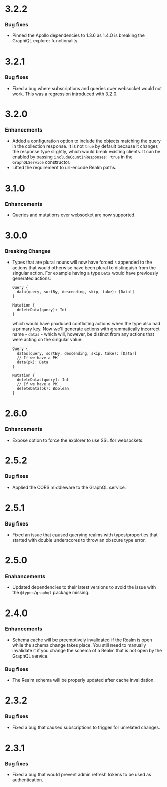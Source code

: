 # 3.2.2

### Bug fixes
* Pinned the Apollo dependencies to 1.3.6 as 1.4.0 is breaking the GraphiQL explorer functionality.

# 3.2.1

### Bug fixes
* Fixed a bug where subscriptions and queries over websocket would not work. This was a regression introduced with 3.2.0.

# 3.2.0

### Enhancements
* Added a configuration option to include the objects matching the query in the collection response. It is not
`true` by default because it changes the response type slightly, which would break existing clients. It can be
enabled by passing `includeCountInResponses: true` in the `GraphQLService` constructor.
* Lifted the requirement to url-encode Realm paths.

# 3.1.0

### Enhancements
* Queries and mutations over websocket are now supported.

# 3.0.0

### Breaking Changes
* Types that are plural nouns will now have forced `s` appended to the actions that would otherwise have been plural to distinguish from the singular action. For example having a type `Data` would have previously generated actions:
  ```
  Query {
    data(query, sortBy, descending, skip, take): [Data!]
  }

  Mutation {
    deleteData(query): Int
  }
  ```

  which would have produced conflicting actions when the type also had a primary key. Now we'll generate actions with grammatically incorrect name - `datas` - which will, however, be distinct from any actions that were acting on the singular value:

  ```
  Query {
    datas(query, sortBy, descending, skip, take): [Data!]
    // If we have a PK
    data(pk): Data
  }

  Mutation {
    deleteDatas(query): Int
    // If we have a PK
    deleteData(pk): Boolean
  }
  ```

# 2.6.0

### Enhancements
* Expose option to force the explorer to use SSL for websockets.

# 2.5.2

### Bug fixes
* Applied the CORS middleware to the GraphQL service.

# 2.5.1

### Bug fixes
* Fixed an issue that caused querying realms with types/properties that started with double underscores to throw
an obscure type error.

# 2.5.0

### Enahancements
* Updated dependencies to their latest versions to avoid the issue with the `@types/graphql` package missing.

# 2.4.0

### Enhancements
* Schema cache will be preemptively invalidated if the Realm is open while the schema change takes place. You still need
to manually invalidate it if you change the schema of a Realm that is not open by the GraphQL service.

### Bug fixes
* The Realm schema will be properly updated after cache invalidation.

# 2.3.2

### Bug fixes
* Fixed a bug that caused subscriptions to trigger for unrelated changes.

# 2.3.1

### Bug fixes
* Fixed a bug that would prevent admin refresh tokens to be used as authentication.
